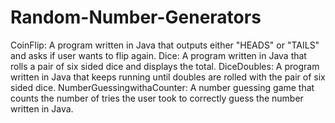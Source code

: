 # Random-Number-Generators
CoinFlip: A program written in Java that outputs either "HEADS" or "TAILS" and asks if user wants to flip again. 
Dice: A program written in Java that rolls a pair of six sided dice and displays the total.
DiceDoubles: A program written in Java that keeps running until doubles are rolled with the pair of six sided dice.
NumberGuessingwithaCounter: A number guessing game that counts the number of tries the user took to correctly guess the number written in Java.
